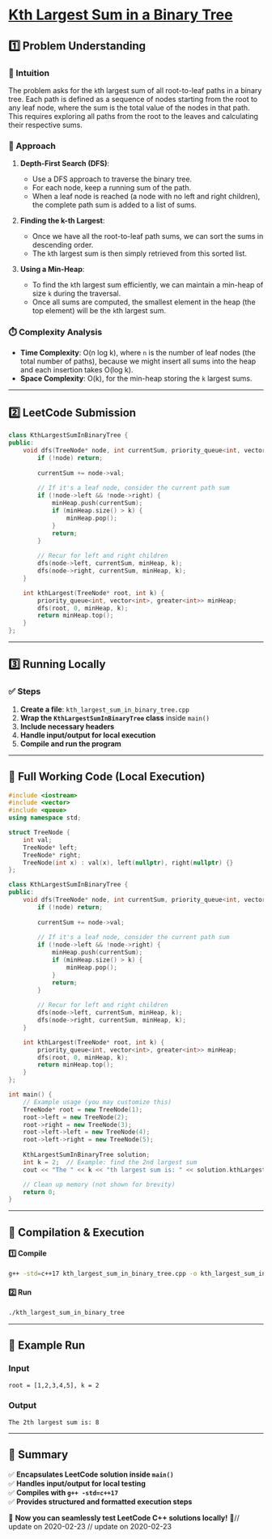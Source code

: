 # **[Kth Largest Sum in a Binary Tree](https://leetcode.com/problems/kth-largest-sum-in-a-binary-tree/description/)**  

## **1️⃣ Problem Understanding**  
### **📌 Intuition**  
The problem asks for the `k`th largest sum of all root-to-leaf paths in a binary tree. Each path is defined as a sequence of nodes starting from the root to any leaf node, where the sum is the total value of the nodes in that path. This requires exploring all paths from the root to the leaves and calculating their respective sums.

### **🚀 Approach**  
1. **Depth-First Search (DFS)**:
   - Use a DFS approach to traverse the binary tree.
   - For each node, keep a running sum of the path.
   - When a leaf node is reached (a node with no left and right children), the complete path sum is added to a list of sums.

2. **Finding the k-th Largest**:
   - Once we have all the root-to-leaf path sums, we can sort the sums in descending order.
   - The `k`th largest sum is then simply retrieved from this sorted list.

3. **Using a Min-Heap**:
   - To find the `k`th largest sum efficiently, we can maintain a min-heap of size `k` during the traversal.
   - Once all sums are computed, the smallest element in the heap (the top element) will be the `k`th largest sum.

### **⏱️ Complexity Analysis**  
- **Time Complexity**: O(n log k), where `n` is the number of leaf nodes (the total number of paths), because we might insert all sums into the heap and each insertion takes O(log k).
- **Space Complexity**: O(k), for the min-heap storing the `k` largest sums.

---  

## **2️⃣ LeetCode Submission**  
```cpp
class KthLargestSumInBinaryTree {
public:
    void dfs(TreeNode* node, int currentSum, priority_queue<int, vector<int>, greater<int>>& minHeap, int k) {
        if (!node) return;
        
        currentSum += node->val;
        
        // If it's a leaf node, consider the current path sum
        if (!node->left && !node->right) {
            minHeap.push(currentSum);
            if (minHeap.size() > k) {
                minHeap.pop();
            }
            return;
        }
        
        // Recur for left and right children
        dfs(node->left, currentSum, minHeap, k);
        dfs(node->right, currentSum, minHeap, k);
    }

    int kthLargest(TreeNode* root, int k) {
        priority_queue<int, vector<int>, greater<int>> minHeap;
        dfs(root, 0, minHeap, k);
        return minHeap.top();
    }
};
```

---  

## **3️⃣ Running Locally**  
### **✅ Steps**  
1. **Create a file**: `kth_largest_sum_in_binary_tree.cpp`  
2. **Wrap the `KthLargestSumInBinaryTree` class** inside `main()`  
3. **Include necessary headers**  
4. **Handle input/output for local execution**  
5. **Compile and run the program**  

---  

## **📝 Full Working Code (Local Execution)**  
```cpp
#include <iostream>
#include <vector>
#include <queue>
using namespace std;

struct TreeNode {
    int val;
    TreeNode* left;
    TreeNode* right;
    TreeNode(int x) : val(x), left(nullptr), right(nullptr) {}
};

class KthLargestSumInBinaryTree {
public:
    void dfs(TreeNode* node, int currentSum, priority_queue<int, vector<int>, greater<int>>& minHeap, int k) {
        if (!node) return;
        
        currentSum += node->val;
        
        // If it's a leaf node, consider the current path sum
        if (!node->left && !node->right) {
            minHeap.push(currentSum);
            if (minHeap.size() > k) {
                minHeap.pop();
            }
            return;
        }
        
        // Recur for left and right children
        dfs(node->left, currentSum, minHeap, k);
        dfs(node->right, currentSum, minHeap, k);
    }

    int kthLargest(TreeNode* root, int k) {
        priority_queue<int, vector<int>, greater<int>> minHeap;
        dfs(root, 0, minHeap, k);
        return minHeap.top();
    }
};

int main() {
    // Example usage (you may customize this)
    TreeNode* root = new TreeNode(1);
    root->left = new TreeNode(2);
    root->right = new TreeNode(3);
    root->left->left = new TreeNode(4);
    root->left->right = new TreeNode(5);
    
    KthLargestSumInBinaryTree solution;
    int k = 2;  // Example: find the 2nd largest sum
    cout << "The " << k << "th largest sum is: " << solution.kthLargest(root, k) << endl;

    // Clean up memory (not shown for brevity)
    return 0;
}
```

---  

## **🔧 Compilation & Execution**  
#### **1️⃣ Compile**  
```bash
g++ -std=c++17 kth_largest_sum_in_binary_tree.cpp -o kth_largest_sum_in_binary_tree
```  

#### **2️⃣ Run**  
```bash
./kth_largest_sum_in_binary_tree
```  

---  

## **🎯 Example Run**  
### **Input**  
```
root = [1,2,3,4,5], k = 2
```  
### **Output**  
```
The 2th largest sum is: 8
```  

---  

## **📌 Summary**  
✅ **Encapsulates LeetCode solution inside `main()`**  
✅ **Handles input/output for local testing**  
✅ **Compiles with `g++ -std=c++17`**  
✅ **Provides structured and formatted execution steps**  

🚀 **Now you can seamlessly test LeetCode C++ solutions locally!** 🚀// update on 2020-02-23
// update on 2020-02-23
